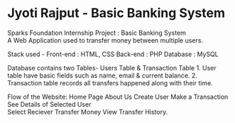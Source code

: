 # Jyoti Rajput - Basic Banking System
Sparks Foundation Internship Project : Basic Banking System  
A Web Application used to transfer money between multiple users.  

Stack used - 
			Front-end : HTML, CSS 
			Back-end : PHP 
			Database : MySQL   

Database contains two Tables- Users Table & Transaction Table 
			1. User table have basic fields such as name, email & current balance. 
			2. Transaction table records all transfers happened along with their time.  

Flow of the Website: 
				Home Page 
				About Us
				Create User
				Make a Transaction
				See Details of Selected User 					
				Select Reciever
				Transfer Money
				View Transfer History.
